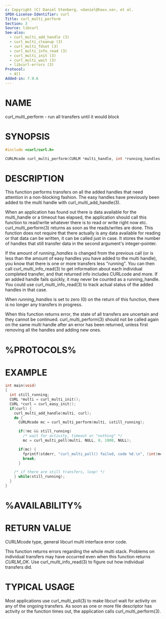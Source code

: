 ```yaml
---
c: Copyright (C) Daniel Stenberg, <daniel@haxx.se>, et al.
SPDX-License-Identifier: curl
Title: curl_multi_perform
Section: 3
Source: libcurl
See-also:
  - curl_multi_add_handle (3)
  - curl_multi_cleanup (3)
  - curl_multi_fdset (3)
  - curl_multi_info_read (3)
  - curl_multi_init (3)
  - curl_multi_wait (3)
  - libcurl-errors (3)
Protocol:
  - All
Added-in: 7.9.6
---
```


# NAME

curl_multi_perform - run all transfers until it would block

# SYNOPSIS

~~~c
#include <curl/curl.h>

CURLMcode curl_multi_perform(CURLM *multi_handle, int *running_handles);
~~~

# DESCRIPTION

This function performs transfers on all the added handles that need attention
in a non-blocking fashion. The easy handles have previously been added to the
multi handle with curl_multi_add_handle(3).

When an application has found out there is data available for the multi_handle
or a timeout has elapsed, the application should call this function to
read/write whatever there is to read or write right now etc.
curl_multi_perform(3) returns as soon as the reads/writes are done. This
function does not require that there actually is any data available for
reading or that data can be written, it can be called just in case. It stores
the number of handles that still transfer data in the second argument's
integer-pointer.

If the amount of *running_handles* is changed from the previous call (or
is less than the amount of easy handles you have added to the multi handle),
you know that there is one or more transfers less "running". You can then call
curl_multi_info_read(3) to get information about each individual
completed transfer, and that returned info includes CURLcode and more. If an
added handle fails quickly, it may never be counted as a running_handle. You
could use curl_multi_info_read(3) to track actual status of the added
handles in that case.

When *running_handles* is set to zero (0) on the return of this function,
there is no longer any transfers in progress.

When this function returns error, the state of all transfers are uncertain and
they cannot be continued. curl_multi_perform(3) should not be called
again on the same multi handle after an error has been returned, unless first
removing all the handles and adding new ones.

# %PROTOCOLS%

# EXAMPLE

~~~c
int main(void)
{
  int still_running;
  CURL *multi = curl_multi_init();
  CURL *curl = curl_easy_init();
  if(curl) {
    curl_multi_add_handle(multi, curl);
    do {
      CURLMcode mc = curl_multi_perform(multi, &still_running);

      if(!mc && still_running)
        /* wait for activity, timeout or "nothing" */
        mc = curl_multi_poll(multi, NULL, 0, 1000, NULL);

      if(mc) {
        fprintf(stderr, "curl_multi_poll() failed, code %d.\n", (int)mc);
        break;
      }

    /* if there are still transfers, loop! */
    } while(still_running);
  }
}
~~~

# %AVAILABILITY%

# RETURN VALUE

CURLMcode type, general libcurl multi interface error code.

This function returns errors regarding the whole multi stack. Problems on
individual transfers may have occurred even when this function returns
*CURLM_OK*. Use curl_multi_info_read(3) to figure out how individual
transfers did.

# TYPICAL USAGE

Most applications use curl_multi_poll(3) to make libcurl wait for
activity on any of the ongoing transfers. As soon as one or more file
descriptor has activity or the function times out, the application calls
curl_multi_perform(3).
